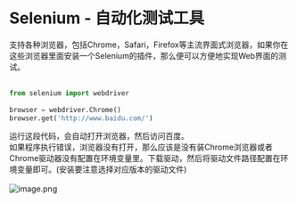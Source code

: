 # Selenium - 自动化测试工具

支持各种浏览器，包括Chrome，Safari，Firefox等主流界面式浏览器，如果你在这些浏览器里面安装一个Selenium的插件，那么便可以方便地实现Web界面的测试。<br /><br />
```python
from selenium import webdriver
 
browser = webdriver.Chrome()
browser.get('http://www.baidu.com/')
```

运行这段代码，会自动打开浏览器，然后访问百度。<br />如果程序执行错误，浏览器没有打开，那么应该是没有装Chrome浏览器或者Chrome驱动器没有配置在环境变量里。下载驱动，然后将驱动文件路径配置在环境变量即可。(安装要注意选择对应版本的驱动文件)<br />
<br />![image.png](https://cdn.nlark.com/yuque/0/2019/png/235650/1553674625339-227ad35c-7577-4366-83f8-11b509d9fa0e.png#align=left&display=inline&height=419&name=image.png&originHeight=838&originWidth=1888&size=94188&status=done&width=944)

